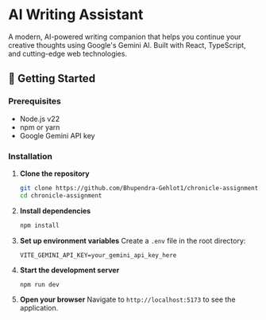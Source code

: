 # AI Writing Assistant

A modern, AI-powered writing companion that helps you continue your creative thoughts using Google's Gemini AI. Built with React, TypeScript, and cutting-edge web technologies.

## 🚀 Getting Started

### Prerequisites

- Node.js v22
- npm or yarn
- Google Gemini API key

### Installation

1. **Clone the repository**
   ```bash
   git clone https://github.com/Bhupendra-Gehlot1/chronicle-assignment.git
   cd chronicle-assignment
   ```

2. **Install dependencies**
   ```bash
   npm install
   ```

3. **Set up environment variables**
   Create a `.env` file in the root directory:
   ```env
   VITE_GEMINI_API_KEY=your_gemini_api_key_here
   ```

4. **Start the development server**
   ```bash
   npm run dev
   ```

5. **Open your browser**
   Navigate to `http://localhost:5173` to see the application.


